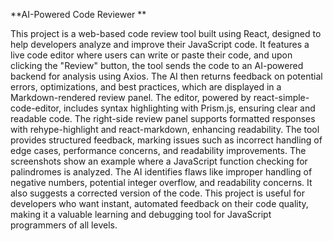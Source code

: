 **AI-Powered Code Reviewer **

This project is a web-based code review tool built using React, designed to help developers analyze and improve their JavaScript code.
It features a live code editor where users can write or paste their code, and upon clicking the "Review" button, the tool sends the code to an AI-powered backend for analysis using Axios. 
The AI then returns feedback on potential errors, optimizations, and best practices, which are displayed in a Markdown-rendered review panel.
The editor, powered by react-simple-code-editor, includes syntax highlighting with Prism.js, ensuring clear and readable code. The right-side review panel supports
formatted responses with rehype-highlight and react-markdown, enhancing readability.
The tool provides structured feedback, marking issues such as incorrect handling of edge cases, performance concerns, and readability improvements.
The screenshots show an example where a JavaScript function checking for palindromes is analyzed.
The AI identifies flaws like improper handling of negative numbers, potential integer overflow, and readability concerns. 
It also suggests a corrected version of the code.
This project is useful for developers who want instant, automated feedback on their code quality,
making it a valuable learning and debugging tool for JavaScript programmers of all levels.
